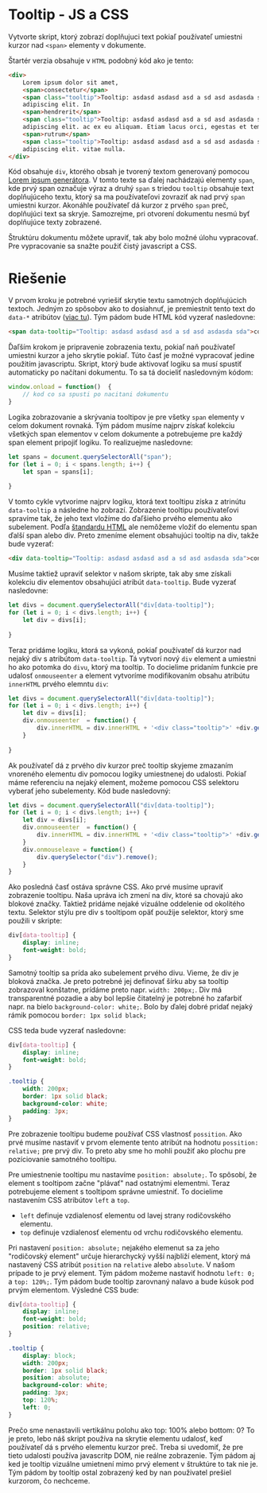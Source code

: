 # Tooltip - JS a CSS

Vytvorte skript, ktorý zobrazí doplňujuci text pokiaľ používateľ umiestni kurzor
nad `<span>` elementy v dokumente.

Štartér verzia obsahuje v `HTML` podobný kód ako je tento:
```html
<div>
    Lorem ipsum dolor sit amet, 
    <span>consectetur</span>
    <span class="tooltip">Tooltip: asdasd asdasd asd a sd asd asdasda sda</span> 
    adipiscing elit. In 
    <span>hendrerit</span>
    <span class="tooltip">Tooltip: asdasd asdasd asd a sd asd asdasda sda</span> 
    adipiscing elit. ac ex eu aliquam. Etiam lacus orci, egestas et tempor at, 
    <span>rutrum</span>
    <span class="tooltip">Tooltip: asdasd asdasd asd a sd asd asdasda sda</span> 
    adipiscing elit. vitae nulla.
</div>
```
Kód obsahuje `div`, ktorého obsah je tvorený textom generovaný pomocou [Lorem ipsum generátora](https://www.lipsum.com/).
V tomto texte sa ďalej nachádzajú elementy `span`, kde prvý span označuje výraz a druhý `span` s triedou `tooltip` obsahuje
text doplňujúceho textu, ktorý sa ma používateľovi zovraziť ak nad prvý `span` umiestni kurzor. Akonáhle používateľ
dá kurzor z prvého `span` preč, doplňujúci text sa skryje. Samozrejme, pri otvorení dokumentu nesmú byť doplňujúce texty
zobrazené.

Štruktúru dokumentu môžete upraviť, tak aby bolo možné úlohu vypracovať. Pre vypracovanie sa snažte použiť čistý
javascript a CSS.

# Riešenie

V prvom kroku je potrebné vyriešiť skrytie textu samotných doplňujúcich textoch. Jedným zo spôsobov ako to dosiahnuť,
je premiestnit tento text do `data-*` atribútov ([viac tu](https://www.w3schools.com/tags/att_global_data.asp)). Tým
pádom bude HTML kód vyzerať nasledovne:

```html
<span data-tooltip="Tooltip: asdasd asdasd asd a sd asd asdasda sda">consectetur</span>
```

Ďaľším krokom je pripravenie zobrazenia textu, pokiaľ naň používateľ umiestni kurzor a jeho skrytie pokiaľ. Túto časť
je možné vypracovať jedine použitím javascriptu. Skript, ktorý bude aktivovať logiku sa musí spustiť automaticky
po načítani dokumentu. To sa tá docieliť nasledovným kódom:

```javascript
window.onload = function()  {
    // kod co sa spusti po nacitani dokumentu    
}
```

Logika zobrazovanie a skrývania tooltipov je pre všetky `span` elementy v celom dokument rovnaká. Tým pádom musíme najprv
získať kolekciu všetkých span elementov v celom dokumente a potrebujeme pre každý span element pripojiť logiku. To
realizuejme nasledovne:

```javascript
let spans = document.querySelectorAll("span");
for (let i = 0; i < spans.length; i++) {
    let span = spans[i];
    
}
```

V tomto cykle vytvorime najprv logiku, ktorá text tooltipu získa z atrinútu `data-tooltip` a následne ho zobrazí.
Zobrazenie tooltipu používateľovi spravíme tak, že jeho text vložíme do ďaľšieho prvého elementu ako subelement.
Podľa [štandardu HTML](https://html.spec.whatwg.org/multipage/text-level-semantics.html#the-span-element) ale
nemôžeme vložiť do elementu span ďalší span alebo div. Preto zmeníme element obsahujúci tooltip na div, takže
bude vyzerať:

```html
<div data-tooltip="Tooltip: asdasd asdasd asd a sd asd asdasda sda">consectetur</div>
```

Musíme taktiež upraviť selektor v našom skripte, tak aby sme získali kolekciu div elementov obsahujúci atribút `data-tooltip`.
Bude vyzerať nasledovne:

```javascript
let divs = document.querySelectorAll("div[data-tooltip]");
for (let i = 0; i < divs.length; i++) {
    let div = divs[i];
    
}
```

Teraz pridáme logiku, ktorá sa vykoná, pokiaľ používateľ dá kurzor nad nejaký div s atribútom `data-tooltip`. Tá
vytvorí nový `div` element a umiestni ho ako potomka do `divu`, ktorý ma tooltip. To docielime pridaním funkcie pre udalosť
`onmouseenter` a element vytvoríme modifikovaním obsahu atribútu `innerHTML` prvého elemntu `div`:

```javascript
let divs = document.querySelectorAll("div[data-tooltip]");
for (let i = 0; i < divs.length; i++) {
    let div = divs[i];
    div.onmouseenter  = function() {
        div.innerHTML = div.innerHTML + '<div class="tooltip">' +div.getAttribute("data-tooltip") + '</div>';
    }
    
}
```

Ak používateľ dá z prvého div kurzor preč tooltip skyjeme zmazaním vnoreného elementu div pomocou logiky umiestnenej do
udalosti. Pokiaľ máme referenciu na nejaký element, možeme pomocou CSS selektoru vyberať jeho subelementy. Kód bude
nasledovný:

```javascript
let divs = document.querySelectorAll("div[data-tooltip]");
for (let i = 0; i < divs.length; i++) {
    let div = divs[i];
    div.onmouseenter  = function() {
        div.innerHTML = div.innerHTML + '<div class="tooltip">' +div.getAttribute("data-tooltip") + '</div>';
    }
    div.onmouseleave = function() {
        div.querySelector("div").remove();
    }
}
```

Ako posledná časť ostáva správne CSS. Ako prvé musíme upraviť zobrazenie tooltipu. Naša upráva ich zmení na div, ktoré
sa chovajú ako blokové značky. Taktiež pridáme nejaké vizuálne oddelenie od okolitého textu.
Selektor stýlu pre div s tooltipom opäť použije selektor, ktorý sme použili v skripte:

```css
div[data-tooltip] {
    display: inline;
    font-weight: bold;
}
```

Samotný tooltip sa prída ako subelement prvého divu. Vieme, že div je bloková značka. Je preto potrebné jej definovať
šírku aby sa tooltip zobrazoval konštatne, prídáme preto napr. `width: 200px;`. Div má transparentné pozadie a aby bol
lepšie čitatelný je potrebné ho zafarbiť napr. na bielo `background-color: white;`. Bolo by ďalej dobré pridať nejaký
rámik pomocou `border: 1px solid black;`

CSS teda bude vyzerať nasledovne:

```css
div[data-tooltip] {
    display: inline;
    font-weight: bold;
}

.tooltip {
    width: 200px;
    border: 1px solid black;
    background-color: white;
    padding: 3px;
}
```

Pre zobrazenie tooltipu budeme používať CSS vlastnosť `possition`. Ako prvé musíme nastaviť v prvom elemente tento
atribút na hodnotu `possition: relative;` pre prvý div. To preto aby sme ho mohli použiť ako plochu pre pozíciovanie
samotného tooltipu.

Pre umiestnenie tooltipu mu nastavíme `position: absolute;`. To spôsobí, že element s tooltipom začne "plávať" nad
ostatnými elementmi. Teraz potrebujeme element s tooltipom správne umiestniť. To docielime nastavením CSS atribútov
`left` a `top`.

- `left` definuje vzdialenosť elementu od lavej strany rodičovského elementu.
- `top` definuje vzdialenosť elementu od vrchu rodičovského elementu.

Pri nastavení `position: absolute;` nejakého elemenut sa za jeho "rodičovský element" určuje hierarchycký vyšší
najbliží element, ktorý má nastavený CSS atribút `position` na `relative` alebo `absolute`. V našom prípade to je
prvý element. Tým pádom možeme nastaviť hodnotu `left: 0;` a `top: 120%;`. Tým pádom bude tooltip zarovnaný nalavo
a bude kúsok pod prvým elementom. Výsledné CSS bude:

```CSS
div[data-tooltip] {
    display: inline;
    font-weight: bold;
    position: relative;
}

.tooltip {
    display: block;
    width: 200px;
    border: 1px solid black;
    position: absolute;
    background-color: white;
    padding: 3px;
    top: 120%;
    left: 0;
}
```

Prečo sme nenastavili vertikálnu polohu ako top: 100% alebo bottom: 0? To je preto, lebo náš skript používa na skrytie
elementu udalosť, keď používateľ dá s prvého elementu kurzor preč. Treba si uvedomiť, že pre tieto udalosti používa
javascritp DOM, nie reálne zobrazenie. Tým pádom aj ked je tooltip vizuálne umietnení mimo prvý element v štruktúre to
tak nie je. Tým pádom by tooltip ostal zobrazený ked by nan použivatel prešiel kurzorom, čo nechceme.